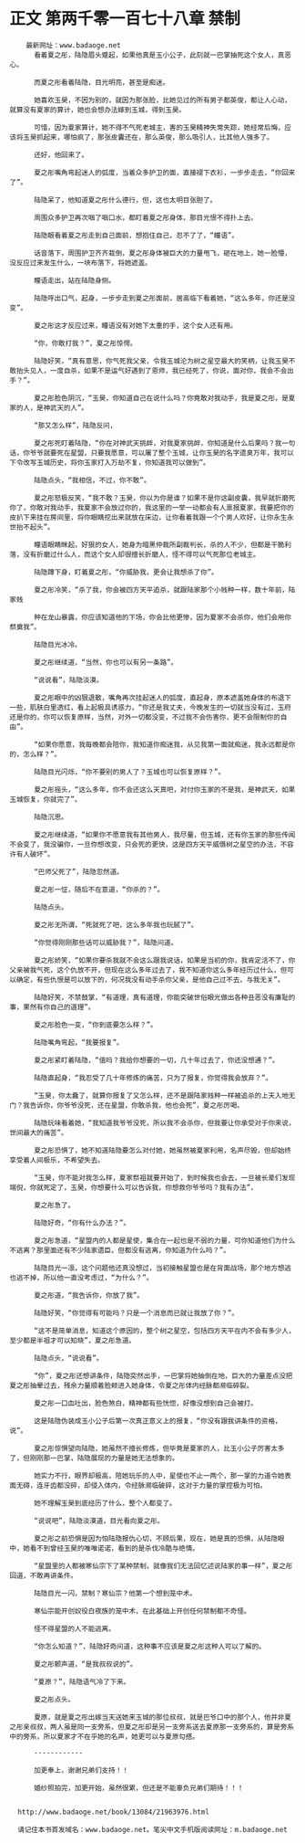 # 正文 第两千零一百七十八章 禁制
        最新网址：www.badaoge.net
          看着夏之彤，陆隐眉头蹙起，如果他真是玉小公子，此刻就一巴掌抽死这个女人，真恶心。
      
          而夏之彤看着陆隐，目光明亮，甚至是痴迷。
      
          她喜欢玉昊，不因为别的，就因为那张脸，比她见过的所有男子都英俊，都让人心动，就算没有夏家的算计，她也会想办法嫁到玉城，得到玉昊。
      
          可惜，因为夏家算计，她不得不气死老城主，害的玉昊精神失常失踪，她经常后悔，应该将玉昊抓起来，哪怕疯了，那张皮囊还在，那么英俊，那么吸引人，比其他人强多了。
      
          还好，他回来了。
      
          夏之彤嘴角弯起迷人的弧度，当着众多护卫的面，直接褪下衣衫，一步步走去，“你回来了”。
      
          陆隐呆了，他知道夏之彤什么德行，但，这也太明目张胆了。
      
          周围众多护卫再次咽了咽口水，都盯着夏之彤身体，那目光恨不得扑上去。
      
          陆隐眼看着夏之彤走到自己面前，想抱住自己，忍不了了，“瞳语”。
      
          话音落下，周围护卫齐齐栽倒，夏之彤身体被巨大的力量甩飞，砸在地上，她一脸懵，没反应过来发生什么，一块布落下，将她遮盖。
      
          瞳语走出，站在陆隐身侧。
      
          陆隐呼出口气，起身，一步步走到夏之彤面前，居高临下看着她，“这么多年，你还是没变”。
      
          夏之彤这才反应过来，瞳语没有对她下太重的手，这个女人还有用。
      
          “你，你敢打我？”，夏之彤惊愕。
      
          陆隐好笑，“真有意思，你气死我父亲，令我玉城沦为树之星空最大的笑柄，让我玉昊不敢抬头见人，一度自杀，如果不是运气好遇到了恩师，我已经死了，你说，面对你，我会不会出手？”。
      
          夏之彤脸色阴沉，“玉昊，你知道自己在说什么吗？你竟敢对我动手，我是夏之彤，是夏家的人，是神武天的人”。
      
          “那又怎么样”，陆隐反问，
      
          夏之彤死盯着陆隐，“你在对神武天挑衅，对我夏家挑衅，你知道是什么后果吗？我一句话，你爷爷就要死在星盟，只要我愿意，可以屠了整个玉城，让你玉昊的名字遗臭万年，我可以下令改写玉城历史，将你玉家打入万劫不复，你知道我可以做到”。
      
          陆隐点头，“我相信，不过，你不敢”。
      
          夏之彤怒极反笑，“我不敢？玉昊，你以为你是谁？如果不是你这副皮囊，我早就折磨死你了，你敢对我动手，我夏家不会放过你的，我这里的一举一动都会有人禀报夏家，我要把你的皮扒下来挂在房间里，将你眼睛挖出来就放在床边，让你看着我跟一个个男人欢好，让你永生永世抬不起头”。
      
          瞳语眼睛眯起，好狠的女人，她身为暗黑仲裁所副裁判长，杀的人不少，但都是干脆利落，没有折磨过什么人，而这个女人却很擅长折磨人，怪不得可以气死那位老城主。
      
          陆隐蹲下身，盯着夏之彤，“你威胁我，更会让我想杀了你”。
      
          夏之彤冷笑，“杀了我，你会被四方天平追杀，就跟陆家那个小贱种一样，数十年前，陆家贱
      
          种在龙山暴露，你应该知道他的下场，你会比他更惨，因为夏家不会杀你，他们会用你祭奠我”。
      
          陆隐目光冰冷。
      
          夏之彤继续道，“当然，你也可以有另一条路”。
      
          “说说看”，陆隐淡漠。
      
          夏之彤眼中的凶狠退散，嘴角再次挂起迷人的弧度，直起身，原本遮盖她身体的布退下一些，肌肤白里透红，看上起极具诱惑力，“你还是我丈夫，今晚发生的一切就当没有过，玉府还是你的，你可以恢复原样，当然，对外一切都没变，不过我不会伤害你，更不会限制你的自由”。
      
          “如果你愿意，我每晚都会陪你，我知道你痴迷我，从见我第一面就痴迷，我永远都是你的，怎么样？”。
      
          陆隐目光闪烁，“你不要别的男人了？玉城也可以恢复原样？”。
      
          夏之彤摇头，“这么多年，你不会还这么天真吧，对付你玉家的不是我，是神武天，如果玉城恢复，你就完了”。
      
          陆隐沉思。
      
          夏之彤继续道，“如果你不愿意我有其他男人，我尽量，但玉城，还有你玉家的那些传闻不会变了，我没骗你，一旦你想改变，只会死的更快，这是四方天平威慑树之星空的办法，不容许有人破坏”。
      
          “巴师父死了”，陆隐忽然道。
      
          夏之彤一怔，随后不在意道，“你杀的？”。
      
          陆隐点头。
      
          夏之彤无所谓，“死就死了吧，这么多年我也玩腻了”。
      
          “你觉得刚刚那些话可以威胁我？”，陆隐问道。
      
          夏之彤娇笑，“如果你要杀我就不会这么跟我说话，如果是当初的你，我肯定活不了，你父亲被我气死，这个仇放不开，但现在这么多年过去了，我不知道你这么多年经历过什么，但可以确定，有些仇恨是可以放下的，何况我没有动手杀你父亲，是他自己过不去，与我无关”。
      
          陆隐好笑，不禁鼓掌，“有道理，真有道理，你能突破世俗眼光做出各种丑恶没有廉耻的事，果然有你自己的道理”。
      
          夏之彤脸色一变，“你到底要怎么样？”。
      
          陆隐嘴角弯起，“我要报复”。
      
          夏之彤紧盯着陆隐，“值吗？我给你想要的一切，几十年过去了，你还没想通？”。
      
          陆隐直起身，“我忍受了几十年修炼的痛苦，只为了报复，你觉得我会放弃？”。
      
          “玉昊，你太蠢了，就算你报复了又怎么样，还不是跟陆家贱种一样被追杀的上天入地无门？我告诉你，你爷爷没死，还在星盟，你敢杀我，他也会死”，夏之彤厉喝。
      
          陆隐玩味看着她，“我知道我爷爷没死，所以我不会杀你，但我要让你承受对于你来说，世间最大的痛苦”。
      
          夏之彤恐惧了，她不知道陆隐要怎么对付她，她虽然被夏家利用，名声尽毁，但却始终享受着人间极乐，不希望失去。
      
          “玉昊，你不能对我怎么样，夏家祭祖就要开始了，到时候我也会去，一旦被长辈们发现端倪，你就死定了，玉昊，你想要什么可以告诉我，你想救你爷爷吗？我有办法”，
      
          夏之彤急了。
      
          陆隐好奇，“你有什么办法？”。
      
          夏之彤急道，“星盟内的人都是星使，集合在一起也是不弱的力量，可你知道他们为什么不逃离？那里面还有不少陆家遗臣，但都没有逃离，你知道为什么吗？”。
      
          陆隐目光一凛，这个问题他还真没想过，当初接触星盟也是在背面战场，那个地方想逃也逃不掉，所以他一直没考虑过，“为什么？”。
      
          夏之彤道，“我告诉你，你放了我”。
      
          陆隐好笑，“你觉得有可能吗？只是一个消息而已就让我放了你？”。
      
          “这不是简单消息，知道这个原因的，整个树之星空，包括四方天平在内不会有多少人，至少都是半祖才可以知晓”，夏之彤急道。
      
          陆隐点头，“说说看”。
      
          “你”，夏之彤还想讲条件，陆隐突然出手，一巴掌将她抽倒在地，巨大的力量差点没把夏之彤抽晕过去，残余力量顺着脸颊进入她身体，令夏之彤体内经脉都濒临碎裂。
      
          夏之彤一口血吐出，脸色煞白，精神都有些恍惚，好像没想到自己会被打。
      
          这是陆隐伪装成玉小公子后第一次真正意义上的报复，“你没有跟我讲条件的资格，说”。
      
          夏之彤惊惧望向陆隐，她虽然不擅长修炼，但毕竟是夏家的人，比玉小公子厉害太多了，但刚刚那一巴掌，陆隐展现的力量是她无法想象的。
      
          她实力不行，眼界却极高，陪她玩乐的人中，星使也不止一两个，那一掌的力道令她表面无碍，连牙齿都没碎，却侵入体内，令经脉濒临破碎，这对于力量的掌控极为可怕。
      
          她不理解玉昊到底经历了什么，整个人都变了。
      
          “说说吧”，陆隐淡漠道，目光看向夏之彤。
      
          夏之彤之前恐惧是因为怕陆隐报仇心切，不顾后果，现在，她是真的恐惧，从陆隐眼中，她看不到曾经玉昊的唯唯诺诺，看到的是杀伐冷酷与绝情。
      
          “星盟里的人都被寒仙宗下了某种禁制，就像我们无法回忆述说陆家的事一样”，夏之彤回道，不敢再讲条件。
      
          陆隐目光一闪，禁制？寒仙宗？他第一个想到笼中术。
      
          寒仙宗能开创奴役白夜族的笼中术，在此基础上开创任何禁制都不奇怪。
      
          怪不得星盟的人不能逃离。
      
          “你怎么知道？”，陆隐好奇问道，这种事不应该是夏之彤这种人可以了解的。
      
          夏之彤颤声道，“是我叔叔说的”。
      
          “夏原？”，陆隐语气冷了下来。
      
          夏之彤点头。
      
          夏原，就是夏之彤出嫁当天送她来玉城的那位叔叔，就是巴爷口中的那个人，他并非夏之彤亲叔叔，两人虽是同一支旁系，但夏之彤却是另一支旁系送去夏原那一支旁系的，算是旁系中的旁系，所以夏家才不在乎她的名声，她更可以与夏原勾搭。
      
          ------------
      
          加更奉上，谢谢兄弟们支持！！
      
          婚纱照拍完，加更开始，虽然很累，但还是不能辜负兄弟们期待！！！
      
      
      http://www.badaoge.net/book/13084/21963976.html
      
      请记住本书首发域名：www.badaoge.net。笔尖中文手机版阅读网址：m.badaoge.net